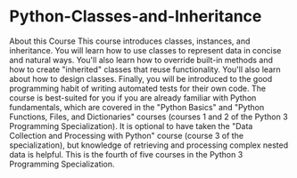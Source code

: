 # Python-Classes-and-Inheritance
About this Course This course introduces classes, instances, and inheritance. You will learn how to use classes to represent data in concise and natural ways. You'll also learn how to override built-in methods and how to create "inherited" classes that reuse functionality. You'll also learn about how to design classes. Finally, you will be introduced to the good programming habit of writing automated tests for their own code.  The course is best-suited for you if you are already familiar with Python fundamentals, which are covered in the "Python Basics" and "Python Functions, Files, and Dictionaries" courses (courses 1 and 2 of the Python 3 Programming Specialization). It is optional to have taken the "Data Collection and Processing with Python" course (course 3 of the specialization), but knowledge of retrieving and processing complex nested data is helpful.  This is the fourth of five courses in the Python 3 Programming Specialization.

